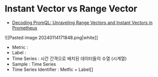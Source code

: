 # Instant Vector vs Range Vector

* [Decoding PromQL: Unraveling Range Vectors and Instant Vectors in Prometheus](https://medium.com/@ahmed.s.farag96/decoding-promql-unraveling-range-vectors-and-instant-vectors-in-prometheus-c1390f650e5c)

![[Pasted image 20240114171848.png|white]] 
* Metric : 
* Label : 
* Time Series : 시간 간격으로 배치된 데이터들의 수열 (시계열)
* Sample : Time Series 
* Time Series Identifier : Metfic + Label[]
